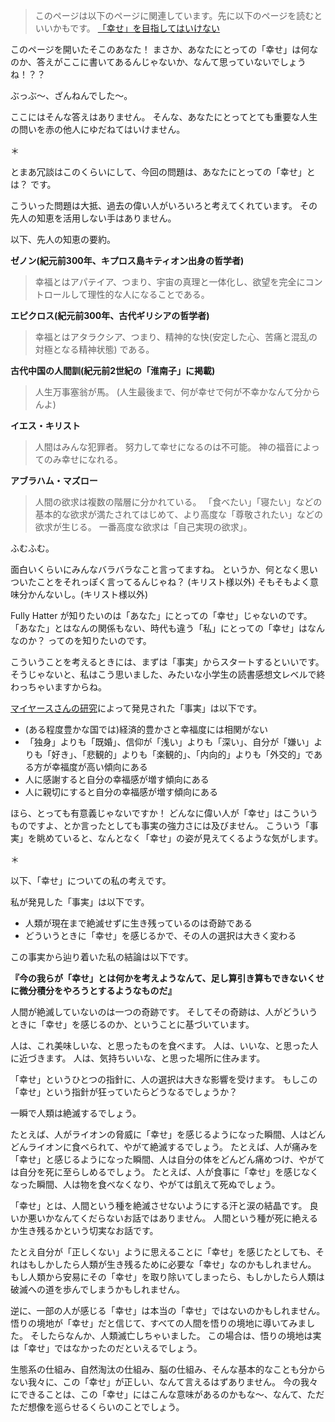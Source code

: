 
<!-- あなたにとっての幸せは？ -->

> このページは以下のページに関連しています。先に以下のページを読むといいかもです。
[「幸せ」を目指してはいけない](your-goal)

このページを開いたそこのあなた！
まさか、あなたにとっての「幸せ」は何なのか、答えがここに書いてあるんじゃないか、なんて思っていないでしょうね！？？

ぶっぶ〜、ざんねんでした〜。

ここにはそんな答えはありません。
そんな、あなたにとってとても重要な人生の問いを赤の他人にゆだねてはいけません。

＊

とまあ冗談はこのくらいにして、今回の問題は、あなたにとっての「幸せ」とは？ です。

こういった問題は大抵、過去の偉い人がいろいろと考えてくれています。
その先人の知恵を活用しない手はありません。

以下、先人の知恵の要約。

**ゼノン(紀元前300年、キプロス島キティオン出身の哲学者)**
> 幸福とはアパテイア、つまり、宇宙の真理と一体化し、欲望を完全にコントロールして理性的な人になることである。

**エピクロス(紀元前300年、古代ギリシアの哲学者)**
> 幸福とはアタラクシア、つまり、精神的な快(安定した心、苦痛と混乱の対極となる精神状態) である。

**古代中国の人間訓(紀元前2世紀の「淮南子」に掲載)**
> 人生万事塞翁が馬。
> (人生最後まで、何が幸せで何が不幸かなんて分からんよ)

**イエス・キリスト**
> 人間はみんな犯罪者。
> 努力して幸せになるのは不可能。
> 神の福音によってのみ幸せになれる。

**アブラハム・マズロー**
> 人間の欲求は複数の階層に分かれている。
> 「食べたい」「寝たい」などの基本的な欲求が満たされてはじめて、より高度な「尊敬されたい」などの欲求が生じる。
> 一番高度な欲求は「自己実現の欲求」。

ふむふむ。

面白いくらいにみんなバラバラなこと言ってますね。 
というか、何となく思いついたことをそれっぽく言ってるんじゃね？ (キリスト様以外)
そもそもよく意味分かんないし。(キリスト様以外)

Fully Hatter が知りたいのは「あなた」にとっての「幸せ」じゃないのです。
「あなた」とはなんの関係もない、時代も違う「私」にとっての「幸せ」はなんなのか？ ってのを知りたいのです。

こういうことを考えるときには、まずは「事実」からスタートするといいです。 
そうじゃないと、私はこう思いました、みたいな小学生の読書感想文レベルで終わっちゃいますからね。

[マイヤースさんの研究](http://www.davidmyers.org/Brix?pageID=47)によって発見された「事実」は以下です。
- (ある程度豊かな国では)経済的豊かさと幸福度には相関がない
- 「独身」よりも「既婚」、信仰が「浅い」よりも「深い」、自分が「嫌い」よりも「好き」、「悲観的」よりも「楽観的」、「内向的」よりも「外交的」である方が幸福度が高い傾向にある
- 人に感謝すると自分の幸福感が増す傾向にある
- 人に親切にすると自分の幸福感が増す傾向にある

ほら、とっても有意義じゃないですか！
どんなに偉い人が「幸せ」はこういうものですよ、とか言ったとしても事実の強力さには及びません。
こういう「事実」を眺めていると、なんとなく「幸せ」の姿が見えてくるような気がします。

＊

以下、「幸せ」についての私の考えです。

私が発見した「事実」は以下です。
- 人類が現在まで絶滅せずに生き残っているのは奇跡である
- どういうときに「幸せ」を感じるかで、その人の選択は大きく変わる

この事実から辿り着いた私の結論は以下です。

**『今の我らが「幸せ」とは何かを考えようなんて、足し算引き算もできないくせに微分積分をやろうとするようなものだ』**

人間が絶滅していないのは一つの奇跡です。
そしてその奇跡は、人がどういうときに「幸せ」を感じるのか、ということに基づいています。

人は、これ美味しいな、と思ったものを食べます。
人は、いいな、と思った人に近づきます。
人は、気持ちいいな、と思った場所に住みます。

「幸せ」というひとつの指針に、人の選択は大きな影響を受けます。
もしこの「幸せ」という指針が狂っていたらどうなるでしょうか？

一瞬で人類は絶滅するでしょう。

たとえば、人がライオンの脅威に「幸せ」を感じるようになった瞬間、人はどんどんライオンに食べられて、やがて絶滅するでしょう。
たとえば、人が痛みを「幸せ」と感じるようになった瞬間、人は自分の体をどんどん痛めつけ、やがては自分を死に至らしめるでしょう。
たとえば、人が食事に「幸せ」を感じなくなった瞬間、人は物を食べなくなり、やがては飢えて死ぬでしょう。

「幸せ」とは、人間という種を絶滅させないようにする汗と涙の結晶です。
良いか悪いかなんてくだらないお話ではありません。
人間という種が死に絶えるか生き残るかという切実なお話です。

たとえ自分が「正しくない」ように思えることに「幸せ」を感じたとしても、それはもしかしたら人類が生き残るために必要な「幸せ」なのかもしれません。 
もし人類から安易にその「幸せ」を取り除いてしまったら、もしかしたら人類は破滅への道を歩んでしまうかもしれません。

逆に、一部の人が感じる「幸せ」は本当の「幸せ」ではないのかもしれません。
悟りの境地が「幸せ」だと信じて、すべての人間を悟りの境地に導いてみました。
そしたらなんか、人類滅亡しちゃいました。 
この場合は、悟りの境地は実は「幸せ」ではなかったのだといえるでしょう。

生態系の仕組み、自然淘汰の仕組み、脳の仕組み、そんな基本的なことも分からない我々に、この「幸せ」が正しい、なんて言えるはずありません。
今の我々にできることは、この「幸せ」にはこんな意味があるのかもな〜、なんて、ただただ想像を巡らせるくらいのことでしょう。

